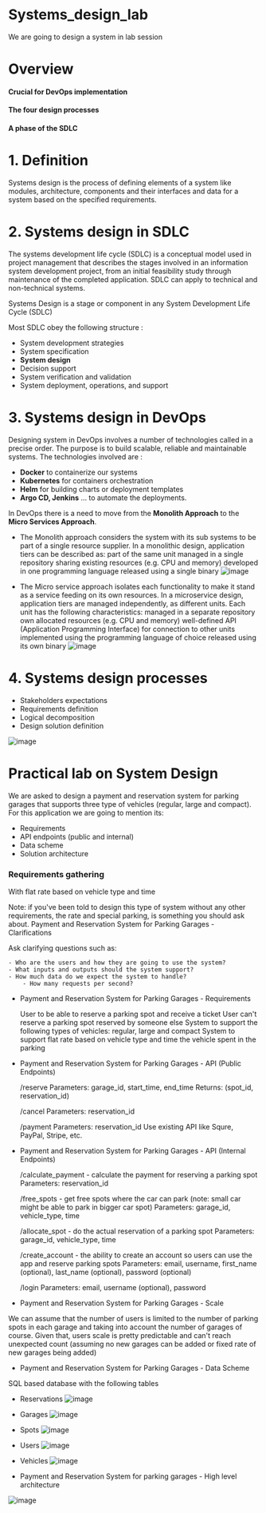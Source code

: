 # Systems_design_lab
We are going to design a system in lab session

# Overview
#### Crucial for DevOps implementation
#### The four design processes
#### A phase of the SDLC 

# 1. Definition 
Systems design is the process of defining elements of a system like modules, architecture, components and their interfaces and data for a system based on the specified requirements.


# 2. Systems design in SDLC
The systems development life cycle (SDLC) is a conceptual model used in project management that describes the stages involved in an information system development project, from an initial feasibility study through maintenance of the completed application. SDLC can apply to technical and non-technical systems.

Systems Design is a stage or component in any System Development Life Cycle (SDLC)

Most SDLC obey the following structure :
  * System development strategies
  * System specification
  * **System design**
  * Decision support
  * System verification and validation
  * System deployment, operations, and support

# 3. Systems design in DevOps 
Designing system in DevOps involves a number of technologies called in a precise order. 
The purpose is to build scalable, reliable and maintainable systems.
The technologies involved are : 
* **Docker** to containerize our systems
* **Kubernetes** for containers orchestration
* **Helm** for building charts or deployment templates
* **Argo CD, Jenkins** … to automate the deployments.


 In DevOps there is a need to move from the **Monolith Approach** to the **Micro Services Approach**. 
 - The Monolith approach considers the system with its sub systems to be part of a single resource supplier.
 In a monolithic design, application tiers can be described as:
part of the same unit
managed in a single repository
sharing existing resources (e.g. CPU and memory) 
developed in one programming language
released using a single binary
![image](monolith.png)

 - The Micro service approach isolates each functionality to make it stand as a service feeding on its own resources.
In a microservice design, application tiers are managed independently, as different units. Each unit has the following characteristics:
managed in a separate repository
own allocated resources (e.g. CPU and memory)
well-defined API (Application Programming Interface) for connection to other units 
implemented using the programming language of choice
released using its own binary
![image](microservice.png)


# 4. Systems design processes 

* Stakeholders expectations
* Requirements definition
* Logical decomposition 
* Design solution definition

![image](processes.png)

# Practical lab on System Design
We are asked to design a payment and reservation system for parking garages that supports three type of vehicles (regular, large and compact). For this application we are going to mention its:

   * Requirements
   * API endpoints (public and internal)
   * Data scheme
   * Solution architecture

### Requirements gathering
With flat rate based on vehicle type and time

Note: if you've been told to design this type of system without any other requirements, the rate and special parking, is something you should ask about.
Payment and Reservation System for Parking Garages - Clarifications

Ask clarifying questions such as:

    - Who are the users and how they are going to use the system?
    - What inputs and outputs should the system support?
    - How much data do we expect the system to handle?
        - How many requests per second?

* Payment and Reservation System for Parking Garages - Requirements

    User to be able to reserve a parking spot and receive a ticket
    User can't reserve a parking spot reserved by someone else
    System to support the following types of vehicles: regular, large and compact
    System to support flat rate based on vehicle type and time the vehicle spent in the parking

* Payment and Reservation System for Parking Garages - API (Public Endpoints)

    /reserve
        Parameters: garage_id, start_time, end_time
        Returns: (spot_id, reservation_id)

    /cancel
        Parameters: reservation_id

    /payment
        Parameters: reservation_id
        Use existing API like Squre, PayPal, Stripe, etc.

* Payment and Reservation System for Parking Garages - API (Internal Endpoints)

    /calculate_payment - calculate the payment for reserving a parking spot
        Parameters: reservation_id

    /free_spots - get free spots where the car can park (note: small car might be able to park in bigger car spot)
        Parameters: garage_id, vehicle_type, time

    /allocate_spot - do the actual reservation of a parking spot
        Parameters: garage_id, vehicle_type, time

    /create_account - the ability to create an account so users can use the app and reserve parking spots
        Parameters: email, username, first_name (optional), last_name (optional), password (optional)

    /login
        Parameters: email, username (optional), password

* Payment and Reservation System for Parking Garages - Scale

We can assume that the number of users is limited to the number of parking spots in each garage and taking into account the number of garages of course.
Given that, users scale is pretty predictable and can't reach unexpected count (assuming no new garages can be added or fixed rate of new garages being added)

* Payment and Reservation System for Parking Garages - Data Scheme

SQL based database with the following tables

- Reservations
![image](reservations.png)

- Garages 
![image](garages.png)

- Spots
![image](spots.png)

- Users 
![image](users.png)

- Vehicles 
![image](vehicles.png)


* Payment and Reservation System for parking garages - High level architecture

![image](high_level_architecture.png)






